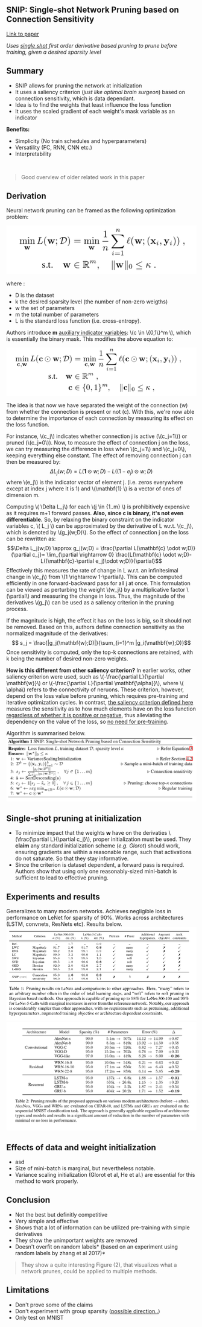## **SNIP**: Single-shot Network Pruning based on Connection Sensitivity
[Link to paper](https://arxiv.org/pdf/1810.02340.pdf) 

*Uses <u>single shot</u> first order derivative based pruning to prune before training, given a desired sparsity level*

## Summary

- SNIP allows for pruning the network at initialization
- It uses a saliency criterion (*just like optimal brain surgeon*) based on connection sensitivity, which is data dependant.
- Idea is to find the weights that least influence the loss function
- It uses the scaled gradient of each weight's mask variable as an indicator

**Benefits:**

- Simplicity (No train schedules and hyperparameters)
- Versatility (FC, RNN, CNN etc.)
- Interpretability

<br>

> Good overview of older related work in this paper

## Derivation

Neural network pruning can be framed as the following optimization problem:

![](./figs/SNIP/loss_nn_pruning.png) 

where :

- D is the dataset
- k the desired sparsity level (the number of non-zero weigths)
- w the set of parameters
- m the total number of parameters
- L is the standard loss function (i.e. cross-entropy).

Authors introduce **m** <u>auxiliary indicator variables</u>: \\(c 
\in \\{0,1\\}^m \\), which is essentially the binary mask. This modifies the above equation to:

![](./figs/SNIP/nn_pruning_with_c.png) 

The idea is that now we have separated the weight of the connection (w) from whether the connection is present or not (c). With this, we're now able to determine the importance of each connection by measuring its effect on the loss function.

For instance, \\(c_j\\) indicates whether connection j is active (\\(c_j=1\\)) or pruned (\\(c_j=0\\)).  Now, to measure the effect of connection j on the loss, we can try measuring the difference in loss when \\(c_j=1\\) and \\(c_j=0\\), keeping everything else constant. The effect of removing connection j can then be measured by:
$$\Delta L_j(w;D) = L(\mathbf{1} \odot w;D) - L((1-e_j)\odot w;D)$$
where \\(e_j\\) is the indicator vector of element j. (i.e. zeros everywhere except at index j where it is 1) and \\(\mathbf{1} \\) is a vector of ones of dimension m.

Computing \\( \Delta L_j\\) for each \\(j \in {1..m} \\) is prohibitively expensive as it requires m+1 forward passes. **Also, since c is binary, it's not even differentiable.** So, by relaxing the binary constraint on the indicator variables c, \\( L_j  \\) can be approximated by the derivative of L w.r.t. \\(c_j\\), which is denoted by \\(g_j(w;D)\\). So the effect of connection j on the loss can be rewritten as:
$$\Delta L_j(w;D) \approx g_j(w;D) = \frac{\partial L(\mathbf{c} \odot w;D)}{\partial c_j}= \lim_{\partial \rightarrow 0} \frac{L(\mathbf{c} \odot w;D)-L((\mathbf{c}-\partial e_j)\odot w;D)}{\partial}$$
Effectively this measures the rate of change in L w.r.t. an infinitesimal change in \\(c_j\\) from \\(1 \rightarrow 1-\partial\\). This can be computed efficiently in one forward-backward pass for all j at once. This formulation can be viewed as perturbing the weight \\(w_j\\) by a multiplicative factor \\(\partial\\) and measuring the change in loss. 
Thus, the magnitude of the derivatives \\(g_j\\) can be used as a saliency criterion in the pruning process.

If the magnitude is high, the effect it has on the loss is big, so it should not be removed. Based on this, authors define connection sensitivity as the normalized magnitude of the derivatives:
$$ s_j = \frac{|g_j(\mathbf{w};D)|}{\sum_{i=1}^m |g_i(\mathbf{w};D)}$$
Once sensitivity is computed, only the top-k connections are retained, with k being the number of desired non-zero weights.

**How is this different from other saliency criterion?**
In earlier works, other saliency criterion were used, such as \\(-\frac{\partial L}{\partial \mathbf{w}}\\) or \\(-\frac{\partial L}{\partial \mathbf{\alpha}}\\), where \\( \alpha\\) refers to the connectivity of neruons. These criterion, however, depend on the loss value before pruning, which requires pre-training and iterative optimization cycles. In contrast, <u>the saliency criterion defined here</u> measures the sensitivity as to how much elements have on the loss function <u>regardless of whether it is positive or negative</u>, thus alleviating the dependency on the value of the loss, so <u>no need for pre-training</u>.

Algorithm is summarised below.
 ![](./figs/SNIP/SNIP.png) 
 
## Single-shot pruning at initialization
 - To minimize impact that the weights **w** have on the derivaties \\(\frac{\partial L}{\partial c_j}\\), proper initialization must be used. They **claim** any standard initialization scheme (*e.g. Glorot*) should work, ensuring gradients are within a reasonable range, such that activations do not saturate. So that they stay informative.
- Since the criterion is dataset dependent, a forward pass is required. Authors show that using only one reasonably-sized mini-batch is sufficient to lead to effective pruning.

## Experiments and results
Generalizes to many modern networks. Achieves negligible loss in performance on LeNet for sparsity of 90%. Works across architectures (LSTM, convnets, ResNets etc). Results below.
![](./figs/SNIP/results_1.png) 
![](./figs/SNIP/results_2.png) 

## Effects of data and weight initialization

- asd
- Size of mini-batch is marginal, but nevertheless notable.
- Variance scaling initialization (Glorot et al, He et al.) are essential for this method to work properly.

## Conclusion

- Not the best but definitly competitive
- Very simple and effective
- Shows that a lot of information can be utilized pre-training with simple derivatives
- They show the unimportant weights are removed
- Doesn't overfit on random labels* (based on an experiment using random labels by zhang et al 2017)*

> They show a quite interesting Figure (2), that visualizes what a network prunes, could be applied to multiple methods.

## Limitations

- Don't prove some of the claims
- Don't experiment with group sparsity (<u>possible direction..</u>)
- Only test on MNIST